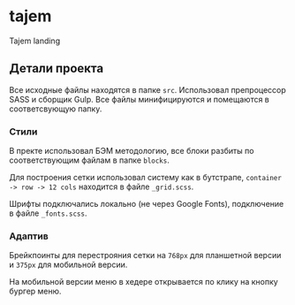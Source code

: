 # tajem
Tajem landing

## Детали проекта

Все исходные файлы находятся в папке `src`. Использовал препроцессор SASS и сборщик Gulp. Все файлы минифицируются и помещаются в соответсвующую папку.

### Стили

В пректе использовал БЭМ методологию, все блоки разбиты по соответствующим файлам в папке `blocks`.

Для построения сетки использовал систему как в бутстрапе, `container -> row -> 12 cols` находится в файле `_grid.scss`.

Шрифты подключались локально (не через Google Fonts), подключение в файле `_fonts.scss`.

### Адаптив

Брейкпоинты для перестрояния сетки на `768px` для планшетной версии и `375px` для мобильной версии.

На мобильной версии меню в хедере открывается по клику на кнопку бургер меню.
